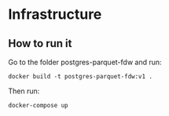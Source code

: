 # Infrastructure

## How to run it

Go to the folder postgres-parquet-fdw and run:

`docker build -t postgres-parquet-fdw:v1 .`

Then run:

`docker-compose up`
